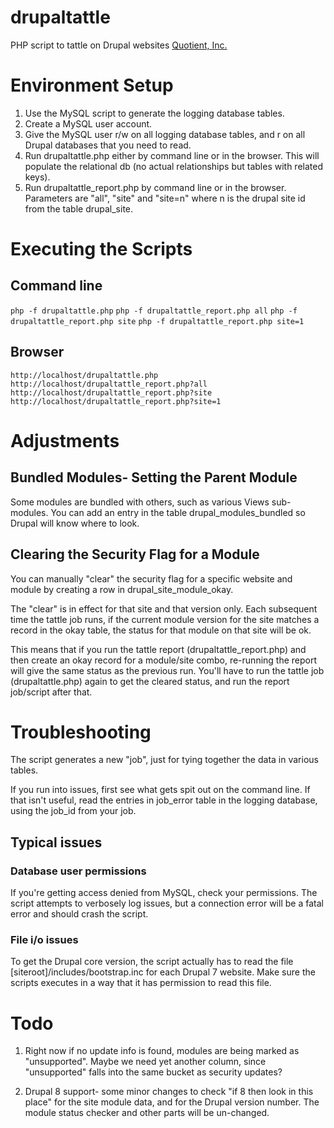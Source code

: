 # drupaltattle
PHP script to tattle on Drupal websites
[Quotient, Inc.](http://www.quotient-inc.com)

# Environment Setup

1. Use the MySQL script to generate the logging database tables.
2. Create a MySQL user account.
3. Give the MySQL user r/w on all logging database tables, and r on all Drupal databases that you need to read.
4. Run drupaltattle.php either by command line or in the browser. This will populate the relational db (no actual relationships but tables with related keys).
5. Run drupaltattle_report.php by command line or in the browser. Parameters are "all", "site" and "site=n" where n is the drupal site id from the table drupal_site.

# Executing the Scripts 
## Command line
```php -f drupaltattle.php```
```php -f drupaltattle_report.php all```
```php -f drupaltattle_report.php site```
```php -f drupaltattle_report.php site=1```
## Browser
```http://localhost/drupaltattle.php```
```http://localhost/drupaltattle_report.php?all```
```http://localhost/drupaltattle_report.php?site```
```http://localhost/drupaltattle_report.php?site=1```

# Adjustments
## Bundled Modules- Setting the Parent Module
Some modules are bundled with others, such as various Views sub-modules.
You can add an entry in the table drupal_modules_bundled so Drupal will know where to look.
## Clearing the Security Flag for a Module
You can manually "clear" the security flag for a specific website and module by creating a row in drupal_site_module_okay.

The "clear" is in effect for that site and that version only. Each subsequent time the tattle job runs, if the current module version for the site matches a record in the okay table, the status for that module on that site will be ok.

This means that if you run the tattle report (drupaltattle_report.php) and then create an okay record for a module/site combo, re-running the report will give the same status as the previous run. You'll have to run the tattle job (drupaltattle.php) again to get the cleared status, and run the report job/script after that.

# Troubleshooting
The script generates a new "job", just for tying together the data in various tables. 

If you run into issues, first see what gets spit out on the command line. If that isn't useful, read the entries in job_error table in the logging database, using the job_id from your job.
## Typical issues
### Database user permissions
If you're getting access denied from MySQL, check your permissions. The script attempts to verbosely log issues, but a connection error will be a fatal error and should crash the script.
### File i/o issues
To get the Drupal core version, the script actually has to read the file [siteroot]/includes/bootstrap.inc for each Drupal 7 website. Make sure the scripts executes in a way that it has permission to read this file.

# Todo
1. Right now if no update info is found, modules are being marked as "unsupported". Maybe we need yet another column, since "unsupported" falls into the same bucket as security updates?

2. Drupal 8 support- some minor changes to check "if 8 then look in this place" for the site module data, and for the Drupal version number. The module status checker and other parts will be un-changed.
